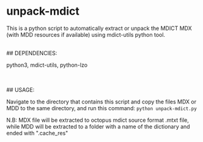# unpack-mdict


This is a python script to automatically extract or unpack the MDICT MDX (with MDD resources if available) using mdict-utils python tool.

<br />
## DEPENDENCIES:  

python3, mdict-utils, python-lzo

<br />
<br />
## USAGE:

Navigate to the directory that contains this script and copy the files MDX or MDD to the same directory, and run this command:  `python unpack-mdict.py`

N.B: MDX file will be extracted to octopus mdict source format .mtxt file, while MDD will be extracted to a folder with a name of the dictionary and ended with ".cache_res"

